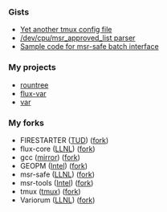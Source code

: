 ### Gists

- [Yet another tmux config file](https://gist.github.com/rountree/cde5500037897e4480e902659f3847b8)
- [/dev/cpu/msr_approved_list parser](https://gist.github.com/rountree/26079756c4ce9c8f237b9191b26aaf1a)
- [Sample code for msr-safe batch interface](https://gist.github.com/rountree/46dd75b2f89440a688e7b37df1579716)

### My projects
- [rountree](https://github.com/rountree/rountree)  
- [flux-var](https://github.com/rountree/flux-var)
- [var](https://github.com/rountree/var)

### My forks
- FIRESTARTER ([TUD](https://github.com/tud-zih-energy/FIRESTARTER)) ([fork](https://github.com/rountree/FIRESTARTER))
- flux-core ([LLNL](https://github.com/flux-framework/flux-core)) ([fork](https://github.com/rountree/flux-core))
- gcc ([mirror](https://github.com/gcc-mirror/gcc)) ([fork](https://github.com/rountree/gcc)) 
- GEOPM ([Intel](https://github.com/geopm/geopm)) ([fork](https://github.com/rountree/geopm))
- msr-safe ([LLNL](https://github.com/LLNL/msr-safe)) ([fork](https://github.com/rountree/msr-safe))
- msr-tools ([Intel](https://github.com/intel/msr-tools)) ([fork](https://github.com/rountree/msr-tools))
- tmux ([tmux](https://github.com/tmux/tmux)) ([fork](https://github.com/rountree/tmux)) 
- Variorum ([LLNL](https://github.com/LLNL/variorum)) ([fork](https://github.com/rountree/variorum))
